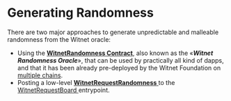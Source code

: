 # Generating Randomness

There are two major approaches to generate unpredictable and malleable randomness from the Witnet oracle:

* Using the [**WitnetRandomness Contract**](randomness-contract.md), also known as the «_**Witnet Randomness Oracle**_», that can be used by practically all kind of dapps, and that it has been already pre-deployed by the Witnet Foundation on [multiple chains](../witnet-web-oracle/contracts-addresses.md).
* Posting a low-level [**WitnetRequestRandomness** ](randomness-requests.md)to the [WitnetRequestBoard ](../witnet-web-oracle/api-reference/api-solidity/solidity-contracts/witnet-request-board.md)entrypoint.
